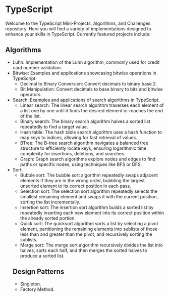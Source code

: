 # TypeScript
Welcome to the TypeScript Mini-Projects, Algorithms, and Challenges repository. Here you will find a variety of implementations designed to enhance your skills in TypeScript. Currently featured projects include:
## Algorithms
- Luhn: Implementation of the Luhn algorithm, commonly used for credit card number validation.
- Bitwise: Examples and applications showcasing bitwise operations in TypeScript.
  - Decimal to Binary Conversion: Convert decimals to binary base 2.
  - Bit Manipulation: Convert decimals to base binary to bits and bitwise operators.
- Search: Examples and applications of search algorithms in TypeScript.
  - Linear search: The linear search algorithm traverses each element of a list one by one until it finds the desired element or reaches the end of the list.
  - Binary search: The binary search algorithm halves a sorted list repeatedly to find a target value.
  - Hash table: The hash table search algorithm uses a hash function to map keys to indices, allowing for fast retrieval of values.
  - BTree: The B-tree search algorithm navigates a balanced tree structure to efficiently locate keys, ensuring logarithmic time complexity for insertions, deletions, and searches.
  - Graph: Graph search algorithms explore nodes and edges to find paths or specific nodes, using techniques like BFS or DFS.
- Sort:
  - Bubble sort: The bubble sort algorithm repeatedly swaps adjacent elements if they are in the wrong order, bubbling the largest unsorted element to its correct position in each pass.
  - Selection sort: The selection sort algorithm repeatedly selects the smallest remaining element and swaps it with the current position, sorting the list incrementally.
  - Insertion sort: The insertion sort algorithm builds a sorted list by repeatedly inserting each new element into its correct position within the already sorted portion.
  - Quick sort: The quicksort algorithm sorts a list by selecting a pivot element, partitioning the remaining elements into sublists of those less than and greater than the pivot, and recursively sorting the sublists.
  - Merge sort: The merge sort algorithm recursively divides the list into halves, sorts each half, and then merges the sorted halves to produce a sorted list.
  ## Design Patterns
  - Singleton.
  - Factory Method.
